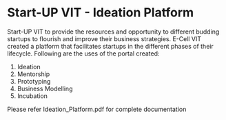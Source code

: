 # Start-UP VIT - Ideation Platform

Start-UP VIT to provide the resources and opportunity to different budding startups to flourish and improve their business strategies.
E-Cell VIT created a platform that facilitates startups in the different phases of their lifecycle. Following are the uses of the portal created:
1. Ideation
2. Mentorship
3. Prototyping
4. Business Modelling
5. Incubation

Please refer Ideation_Platform.pdf for complete documentation
